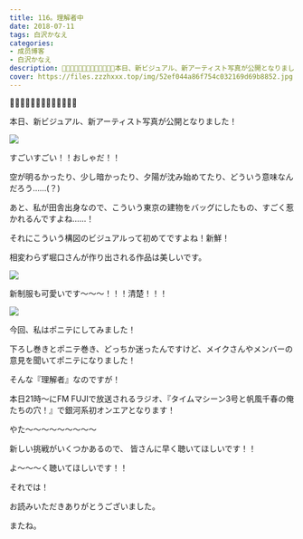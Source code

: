 ```yaml
---
title: 116。理解者中
date: 2018-07-11
tags: 白沢かなえ
categories: 
- 成员博客
- 白沢かなえ
description: 🌷🌷🌷🌷🌷🌷🌷🌷🌷🌷🌷🌷🌷本日、新ビジュアル、新アーティスト写真が公開となりました！すごいすごい！！おしゃだ！！空が明るかったり、少...
cover: https://files.zzzhxxx.top/img/52ef044a86f754c032169d69b8852.jpg 
---
```









🌷🌷🌷🌷🌷🌷🌷🌷🌷🌷🌷🌷🌷







本日、新ビジュアル、新アーティスト写真が公開となりました！






![](https://files.zzzhxxx.top/img/52ef044a86f754c032169d69b8852.jpg)





すごいすごい！！おしゃだ！！




空が明るかったり、少し暗かったり、夕陽が沈み始めてたり、どういう意味なんだろう……(？)




あと、私が田舎出身なので、こういう東京の建物をバッグにしたもの、すごく惹かれるんですよね……！






それにこういう構図のビジュアルって初めてですよね！新鮮！









相変わらず堀口さんが作り出される作品は美しいです。

















![](https://files.zzzhxxx.top/img/52ef044a86f754c032169d69b8852-01.jpg)



新制服も可愛いです〜〜〜！！！清楚！！！






![](https://files.zzzhxxx.top/img/52ef044a86f754c032169d69b8852-02.jpg)




今回、私はポニテにしてみました！



下ろし巻きとポニテ巻き、どっちか迷ったんですけど、メイクさんやメンバーの意見を聞いてポニテになりました！




















そんな『理解者』なのですが！





本日21時〜にFM FUJIで放送されるラジオ、『タイムマシーン3号と帆風千春の俺たちの穴！』で銀河系初オンエアとなります！




やた〜〜〜〜〜〜〜〜〜









新しい挑戦がいくつかあるので、
皆さんに早く聴いてほしいです！！









よ〜〜〜く聴いてほしいです！！















それでは！












お読みいただきありがとうございました。


またね。


